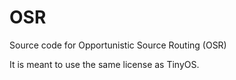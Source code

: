 # OSR
Source code for Opportunistic Source Routing (OSR)

It is meant to use the same license as TinyOS.
